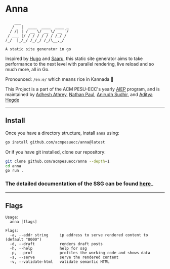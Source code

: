# Anna

```text
    ___
   /   |  ____  ____  ____ _
  / /| | / __ \/ __ \/ __ `/
 / ___ |/ / / / / / / /_/ /
/_/  |_/_/ /_/_/ /_/\__,_/

A static site generator in go
```

Inspired by [Hugo](https://gohugo.io) and [Saaru](https://github.com/anirudhRowjee/saaru), this static site generator aims to take performance to the next level with parallel rendering, live reload and so much more, all in Go.

Pronounced: `/ɐnːɐ/` which means rice in Kannada 🍚

This Project is a part of the ACM PESU-ECC's yearly [AIEP](https://acmpesuecc.github.io/aiep) program, and is maintained by [Adhesh Athrey](https://github.com/DedLad), [Nathan Paul](https://github.com/polarhive), [Anirudh Sudhir](https://github.com/anirudhsudhir), and [Aditya Hegde](https://github.com/bwaklog)

---

## Install

Once you have a directory structure, install `anna` using:

```sh
go install github.com/acmpesuecc/anna@latest
```

Or if you have git installed, clone our repository:

```sh
git clone github.com/acmpesuecc/anna --depth=1
cd anna
go run .
```

### The detailed documentation of the SSG can be found [here](https://anna-docs.netlify.app/)\_

---

## Flags

```text
Usage:
  anna [flags]

Flags:
  -a, --addr string     ip address to serve rendered content to (default "8000")
  -d, --draft           renders draft posts
  -h, --help            help for ssg
  -p, --prof            profiles the working code and shows data
  -s, --serve           serve the rendered content
  -v, --validate-html   validate semantic HTML
```
